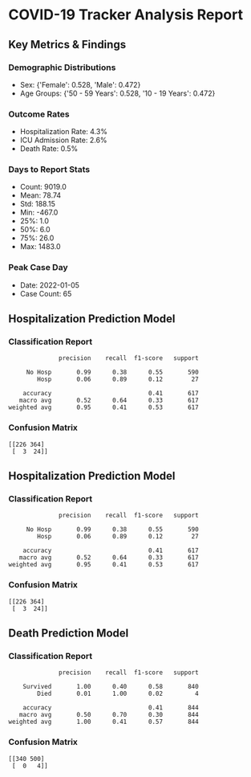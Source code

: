 # COVID-19 Tracker Analysis Report

## Key Metrics & Findings

### Demographic Distributions
- Sex: {'Female': 0.528, 'Male': 0.472}
- Age Groups: {'50 - 59 Years': 0.528, '10 - 19 Years': 0.472}

### Outcome Rates
- Hospitalization Rate: 4.3%
- ICU Admission Rate: 2.6%
- Death Rate: 0.5%

### Days to Report Stats
- Count: 9019.0
- Mean: 78.74
- Std: 188.15
- Min: -467.0
- 25%: 1.0
- 50%: 6.0
- 75%: 26.0
- Max: 1483.0

### Peak Case Day
- Date: 2022-01-05
- Case Count: 65

## Hospitalization Prediction Model
### Classification Report
```
              precision    recall  f1-score   support

     No Hosp       0.99      0.38      0.55       590
        Hosp       0.06      0.89      0.12        27

    accuracy                           0.41       617
   macro avg       0.52      0.64      0.33       617
weighted avg       0.95      0.41      0.53       617

```
### Confusion Matrix
```
[[226 364]
 [  3  24]]
```

## Hospitalization Prediction Model
### Classification Report
```
              precision    recall  f1-score   support

     No Hosp       0.99      0.38      0.55       590
        Hosp       0.06      0.89      0.12        27

    accuracy                           0.41       617
   macro avg       0.52      0.64      0.33       617
weighted avg       0.95      0.41      0.53       617

```
### Confusion Matrix
```
[[226 364]
 [  3  24]]
```

## Death Prediction Model
### Classification Report
```
              precision    recall  f1-score   support

    Survived       1.00      0.40      0.58       840
        Died       0.01      1.00      0.02         4

    accuracy                           0.41       844
   macro avg       0.50      0.70      0.30       844
weighted avg       1.00      0.41      0.57       844

```
### Confusion Matrix
```
[[340 500]
 [  0   4]]
```
